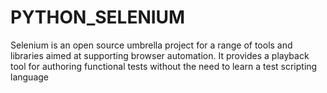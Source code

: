 # PYTHON_SELENIUM
Selenium is an open source umbrella project for a range of tools and libraries aimed at supporting browser automation. It provides a playback tool for authoring functional tests without the need to learn a test scripting language
